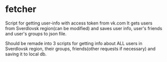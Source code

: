 # fetcher
Script for getting user-info with access token from vk.com
It gets users from Sverdlovsk region(can be modified) and saves user info, user's friends and user's groups to json file.

Should be remade into 3 scripts for getting info about ALL users in Sverdlovsk region, their groups, friends(other requests if necessary) and saving it to local db.
